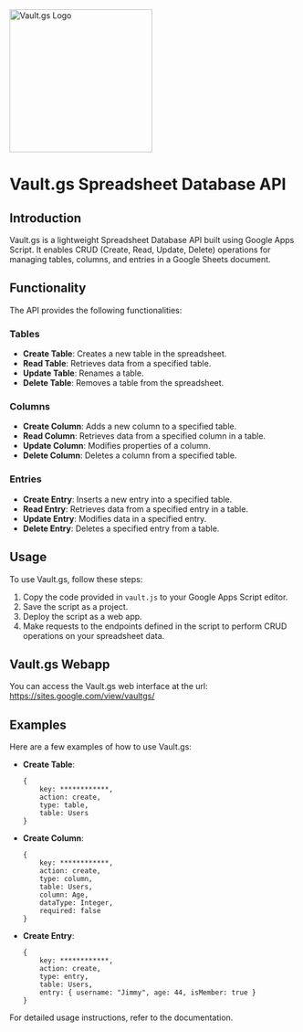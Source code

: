 <img src="https://drive.google.com/thumbnail?id=1ACTE7OEvz_DxlbMF7elYopyQWMuO7NH0" alt="Vault.gs Logo" width="250">


# Vault.gs Spreadsheet Database API

## Introduction

Vault.gs is a lightweight Spreadsheet Database API built using Google Apps Script. It enables CRUD (Create, Read, Update, Delete) operations for managing tables, columns, and entries in a Google Sheets document.

## Functionality

The API provides the following functionalities:

### Tables

- **Create Table**: Creates a new table in the spreadsheet.
- **Read Table**: Retrieves data from a specified table.
- **Update Table**: Renames a table.
- **Delete Table**: Removes a table from the spreadsheet.

### Columns

- **Create Column**: Adds a new column to a specified table.
- **Read Column**: Retrieves data from a specified column in a table.
- **Update Column**: Modifies properties of a column.
- **Delete Column**: Deletes a column from a specified table.

### Entries

- **Create Entry**: Inserts a new entry into a specified table.
- **Read Entry**: Retrieves data from a specified entry in a table.
- **Update Entry**: Modifies data in a specified entry.
- **Delete Entry**: Deletes a specified entry from a table.

## Usage

To use Vault.gs, follow these steps:

1. Copy the code provided in `vault.js` to your Google Apps Script editor.
2. Save the script as a project.
3. Deploy the script as a web app.
4. Make requests to the endpoints defined in the script to perform CRUD operations on your spreadsheet data.

## Vault.gs Webapp

You can access the Vault.gs web interface at the url: https://sites.google.com/view/vaultgs/

## Examples

Here are a few examples of how to use Vault.gs:

- **Create Table**:
  ```
  {
      key: ************,
      action: create,
      type: table,
      table: Users
  }
  ```

- **Create Column**:
  ```
  {
      key: ************,
      action: create,
      type: column,
      table: Users,
      column: Age,
      dataType: Integer,
      required: false
  }
  ```

- **Create Entry**:
  ```
  {
      key: ************,
      action: create,
      type: entry,
      table: Users,
      entry: { username: "Jimmy", age: 44, isMember: true }
  }
  ```

For detailed usage instructions, refer to the documentation.

